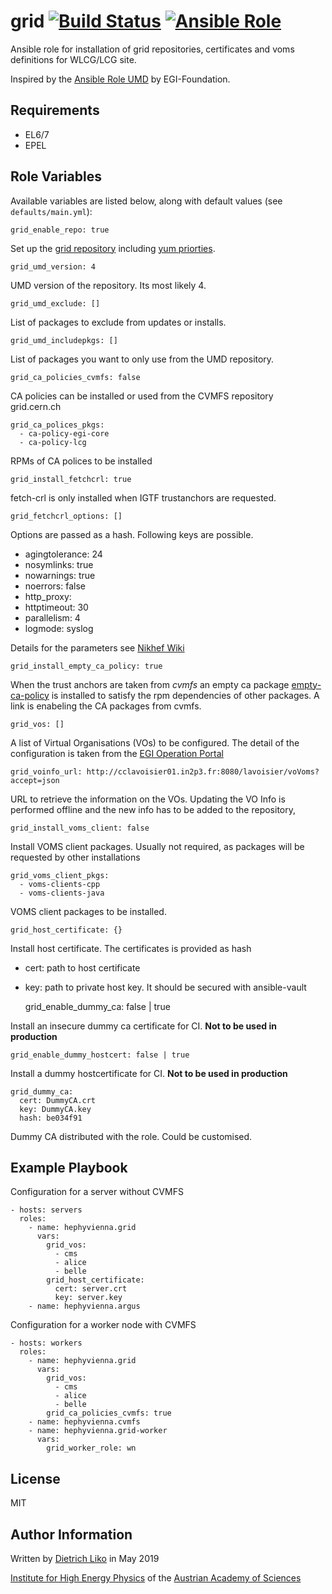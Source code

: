 # grid [![Build Status](https://travis-ci.org/hephyvienna/ansible-role-grid.svg?branch=master)](https://travis-ci.org/hephyvienna/ansible-role-grid) [![Ansible Role](https://img.shields.io/ansible/role/40989.svg)](https://galaxy.ansible.com/hephyvienna/grid)

Ansible role for installation of grid repositories, certificates and voms definitions for WLCG/LCG site.

Inspired by the [Ansible Role UMD](https://github.com/EGI-Foundation/ansible-role-umd) by EGI-Foundation.

## Requirements

-   EL6/7
-   EPEL

## Role Variables

Available variables are listed below, along with default values (see `defaults/main.yml`):

    grid_enable_repo: true

Set up the [grid repository](http://repository.egi.eu/category/umd_releases/distribution/umd-4/)
including [yum priorties](https://wiki.centos.org/PackageManagement/Yum/Priorities).

    grid_umd_version: 4

UMD version of the repository. Its most likely 4.

    grid_umd_exclude: []

List of packages to exclude from updates or installs.

    grid_umd_includepkgs: []

List of packages you want to only use from the UMD repository.

    grid_ca_policies_cvmfs: false

CA policies can be installed or used from the CVMFS repository grid.cern.ch

    grid_ca_polices_pkgs:
      - ca-policy-egi-core
      - ca-policy-lcg

RPMs of CA polices to be installed

    grid_install_fetchcrl: true

fetch-crl is only installed when IGTF trustanchors are requested.

    grid_fetchcrl_options: []

Options are passed as a hash. Following keys are possible.
-   agingtolerance: 24
-   nosymlinks: true
-   nowarnings: true
-   noerrors: false
-   http_proxy: <undef>
-   httptimeout: 30
-   parallelism: 4
-   logmode: syslog

Details for the parameters see [Nikhef Wiki](https://wiki.nikhef.nl/grid/FetchCRL3)

    grid_install_empty_ca_policy: true

When the trust anchors are taken from _cvmfs_ an empty ca package [empty-ca-policy](https://copr.fedorainfracloud.org/coprs/dliko/empty-ca-policy/) is installed to satisfy the
rpm dependencies of other packages. A link is enabeling
the CA packages from cvmfs.

    grid_vos: []

A list of Virtual Organisations (VOs) to be configured. The detail of the configuration is
taken from the [EGI Operation Portal](https://operations-portal.egi.eu/)

    grid_voinfo_url: http://cclavoisier01.in2p3.fr:8080/lavoisier/voVoms?accept=json

URL to retrieve the information on the VOs. Updating the VO Info is
performed offline and the new info has to be added to the repository,

    grid_install_voms_client: false

Install VOMS client packages. Usually not required, as packages will be
requested by other installations

    grid_voms_client_pkgs:
      - voms-clients-cpp
      - voms-clients-java

VOMS client packages to be installed.

    grid_host_certificate: {}

Install host certificate. The certificates is provided as hash
-   cert: path to host certificate
-   key: path to private host key. It should be secured with ansible-vault


    grid_enable_dummy_ca: false | true

Install an insecure dummy ca certificate for CI.  __Not to be used in production__

    grid_enable_dummy_hostcert: false | true

Install a dummy hostcertificate for CI.  __Not to be used in production__

    grid_dummy_ca:
      cert: DummyCA.crt
      key: DummyCA.key
      hash: be034f91

Dummy CA distributed with the role. Could be customised.

## Example Playbook

Configuration for a server without CVMFS

    - hosts: servers
      roles:
        - name: hephyvienna.grid
          vars:
            grid_vos:
              - cms
              - alice
              - belle
            grid_host_certificate:
              cert: server.crt
              key: server.key
        - name: hephyvienna.argus

Configuration for a worker node with CVMFS

    - hosts: workers
      roles:
        - name: hephyvienna.grid
          vars:
            grid_vos:
              - cms
              - alice
              - belle
            grid_ca_policies_cvmfs: true
        - name: hephyvienna.cvmfs
        - name: hephyvienna.grid-worker
          vars:
            grid_worker_role: wn

## License

MIT

## Author Information

Written by [Dietrich Liko](http://hephy.at/dliko) in May 2019

[Institute for High Energy Physics](http://www.hephy.at) of the
[Austrian Academy of Sciences](http://www.oeaw.ac.at)
